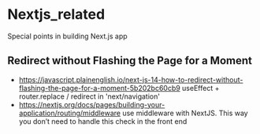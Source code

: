 # Nextjs_related
Special points in building Next.js app

## Redirect without Flashing the Page for a Moment
- https://javascript.plainenglish.io/next-js-14-how-to-redirect-without-flashing-the-page-for-a-moment-5b202bc60cb9
  useEffect +  router.replace / redirect in 'next/navigation'
- https://nextjs.org/docs/pages/building-your-application/routing/middleware
  use middleware with NextJS. This way you don’t need to handle this check in the front end
